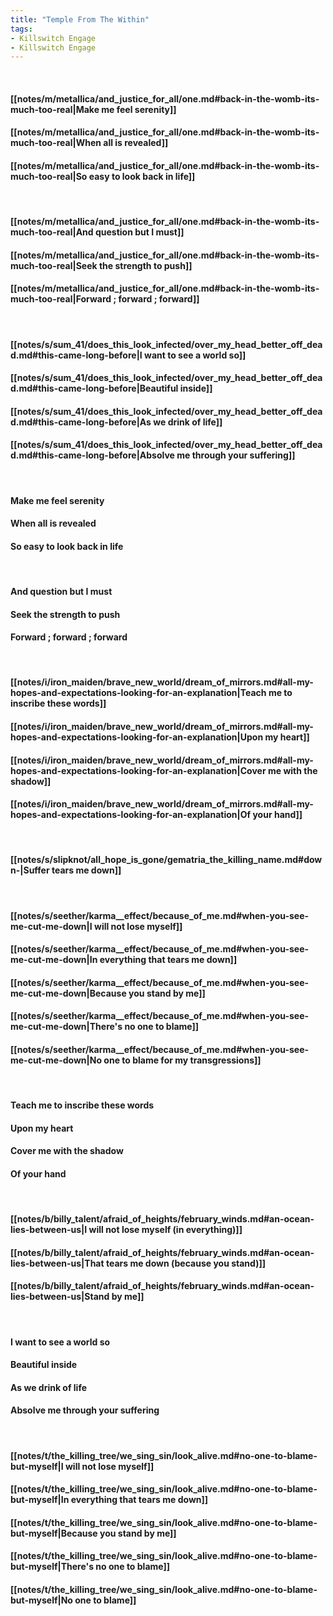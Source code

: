 ```yaml
---
title: "Temple From The Within"
tags:
- Killswitch Engage
- Killswitch Engage
---
```

&nbsp;
#### [[notes/m/metallica/and_justice_for_all/one.md#back-in-the-womb-its-much-too-real|Make me feel serenity]]
#### [[notes/m/metallica/and_justice_for_all/one.md#back-in-the-womb-its-much-too-real|When all is revealed]]
#### [[notes/m/metallica/and_justice_for_all/one.md#back-in-the-womb-its-much-too-real|So easy to look back in life]]
&nbsp;
#### [[notes/m/metallica/and_justice_for_all/one.md#back-in-the-womb-its-much-too-real|And question but I must]]
#### [[notes/m/metallica/and_justice_for_all/one.md#back-in-the-womb-its-much-too-real|Seek the strength to push]]
#### [[notes/m/metallica/and_justice_for_all/one.md#back-in-the-womb-its-much-too-real|Forward ; forward ; forward]]
&nbsp;
#### [[notes/s/sum_41/does_this_look_infected/over_my_head_better_off_dead.md#this-came-long-before|I want to see a world so]]
#### [[notes/s/sum_41/does_this_look_infected/over_my_head_better_off_dead.md#this-came-long-before|Beautiful inside]]
#### [[notes/s/sum_41/does_this_look_infected/over_my_head_better_off_dead.md#this-came-long-before|As we drink of life]]
#### [[notes/s/sum_41/does_this_look_infected/over_my_head_better_off_dead.md#this-came-long-before|Absolve me through your suffering]]
&nbsp;
#### Make me feel serenity
#### When all is revealed
#### So easy to look back in life
&nbsp;
#### And question but I must
#### Seek the strength to push
#### Forward ; forward ; forward
&nbsp;
#### [[notes/i/iron_maiden/brave_new_world/dream_of_mirrors.md#all-my-hopes-and-expectations-looking-for-an-explanation|Teach me to inscribe these words]]
#### [[notes/i/iron_maiden/brave_new_world/dream_of_mirrors.md#all-my-hopes-and-expectations-looking-for-an-explanation|Upon my heart]]
#### [[notes/i/iron_maiden/brave_new_world/dream_of_mirrors.md#all-my-hopes-and-expectations-looking-for-an-explanation|Cover me with the shadow]]
#### [[notes/i/iron_maiden/brave_new_world/dream_of_mirrors.md#all-my-hopes-and-expectations-looking-for-an-explanation|Of your hand]]
&nbsp;
#### [[notes/s/slipknot/all_hope_is_gone/gematria_the_killing_name.md#down-|Suffer tears me down]]
&nbsp;
#### [[notes/s/seether/karma__effect/because_of_me.md#when-you-see-me-cut-me-down|I will not lose myself]]
#### [[notes/s/seether/karma__effect/because_of_me.md#when-you-see-me-cut-me-down|In everything that tears me down]]
#### [[notes/s/seether/karma__effect/because_of_me.md#when-you-see-me-cut-me-down|Because you stand by me]]
#### [[notes/s/seether/karma__effect/because_of_me.md#when-you-see-me-cut-me-down|There's no one to blame]]
#### [[notes/s/seether/karma__effect/because_of_me.md#when-you-see-me-cut-me-down|No one to blame for my transgressions]]
&nbsp;
#### Teach me to inscribe these words
#### Upon my heart
#### Cover me with the shadow
#### Of your hand
&nbsp;
#### [[notes/b/billy_talent/afraid_of_heights/february_winds.md#an-ocean-lies-between-us|I will not lose myself (in everything)]]
#### [[notes/b/billy_talent/afraid_of_heights/february_winds.md#an-ocean-lies-between-us|That tears me down (because you stand)]]
#### [[notes/b/billy_talent/afraid_of_heights/february_winds.md#an-ocean-lies-between-us|Stand by me]]
&nbsp;
#### I want to see a world so
#### Beautiful inside
#### As we drink of life
#### Absolve me through your suffering
&nbsp;
#### [[notes/t/the_killing_tree/we_sing_sin/look_alive.md#no-one-to-blame-but-myself|I will not lose myself]]
#### [[notes/t/the_killing_tree/we_sing_sin/look_alive.md#no-one-to-blame-but-myself|In everything that tears me down]]
#### [[notes/t/the_killing_tree/we_sing_sin/look_alive.md#no-one-to-blame-but-myself|Because you stand by me]]
#### [[notes/t/the_killing_tree/we_sing_sin/look_alive.md#no-one-to-blame-but-myself|There's no one to blame]]
#### [[notes/t/the_killing_tree/we_sing_sin/look_alive.md#no-one-to-blame-but-myself|No one to blame]]
